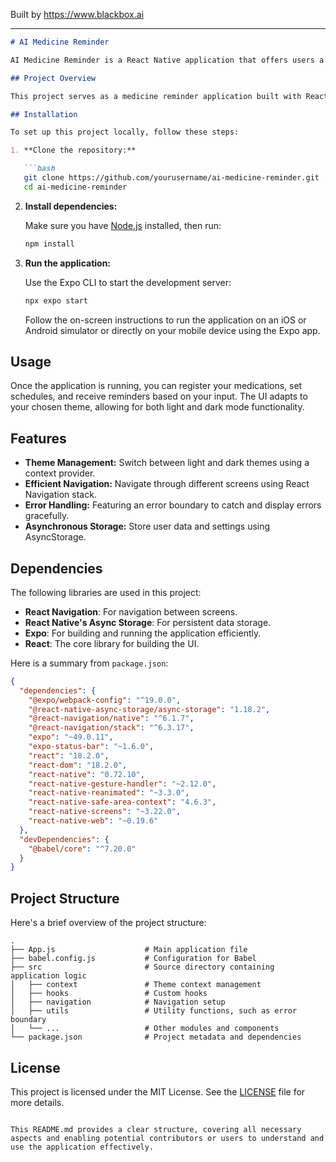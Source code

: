 
Built by https://www.blackbox.ai

---

```markdown
# AI Medicine Reminder

AI Medicine Reminder is a React Native application that offers users a simple and efficient way to manage their medication schedules. The app utilizes theme management and navigation to enhance user experience and make medication tracking seamless.

## Project Overview

This project serves as a medicine reminder application built with React Native. It leverages powerful features from libraries such as React Navigation and Async Storage to manage app states and navigation flows efficiently. The application provides a visually appealing and functional UI thanks to its theme provider implementation.

## Installation

To set up this project locally, follow these steps:

1. **Clone the repository:**

   ```bash
   git clone https://github.com/yourusername/ai-medicine-reminder.git
   cd ai-medicine-reminder
   ```

2. **Install dependencies:**

   Make sure you have [Node.js](https://nodejs.org/) installed, then run:

   ```bash
   npm install
   ```

3. **Run the application:**

   Use the Expo CLI to start the development server:

   ```bash
   npx expo start
   ```

   Follow the on-screen instructions to run the application on an iOS or Android simulator or directly on your mobile device using the Expo app.

## Usage

Once the application is running, you can register your medications, set schedules, and receive reminders based on your input. The UI adapts to your chosen theme, allowing for both light and dark mode functionality.

## Features

- **Theme Management:** Switch between light and dark themes using a context provider.
- **Efficient Navigation:** Navigate through different screens using React Navigation stack.
- **Error Handling:** Featuring an error boundary to catch and display errors gracefully.
- **Asynchronous Storage:** Store user data and settings using AsyncStorage.

## Dependencies

The following libraries are used in this project:

- **React Navigation**: For navigation between screens.
- **React Native's Async Storage**: For persistent data storage.
- **Expo**: For building and running the application efficiently.
- **React**: The core library for building the UI.

Here is a summary from `package.json`:

```json
{
  "dependencies": {
    "@expo/webpack-config": "^19.0.0",
    "@react-native-async-storage/async-storage": "1.18.2",
    "@react-navigation/native": "^6.1.7",
    "@react-navigation/stack": "^6.3.17",
    "expo": "~49.0.11",
    "expo-status-bar": "~1.6.0",
    "react": "18.2.0",
    "react-dom": "18.2.0",
    "react-native": "0.72.10",
    "react-native-gesture-handler": "~2.12.0",
    "react-native-reanimated": "~3.3.0",
    "react-native-safe-area-context": "4.6.3",
    "react-native-screens": "~3.22.0",
    "react-native-web": "~0.19.6"
  },
  "devDependencies": {
    "@babel/core": "^7.20.0"
  }
}
```

## Project Structure

Here's a brief overview of the project structure:

```
.
├── App.js                    # Main application file
├── babel.config.js           # Configuration for Babel
├── src                       # Source directory containing application logic
│   ├── context               # Theme context management
│   ├── hooks                 # Custom hooks 
│   ├── navigation            # Navigation setup
│   ├── utils                 # Utility functions, such as error boundary
│   └── ...                   # Other modules and components
└── package.json              # Project metadata and dependencies
```

## License

This project is licensed under the MIT License. See the [LICENSE](LICENSE) file for more details.
```

This README.md provides a clear structure, covering all necessary aspects and enabling potential contributors or users to understand and use the application effectively.